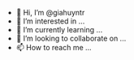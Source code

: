 - 👋 Hi, I’m @giahuyntr
- 👀 I’m interested in ...
- 🌱 I’m currently learning ...
- 💞️ I’m looking to collaborate on ...
- 📫 How to reach me ...

<!---
giahuyntr/giahuyntr is a ✨ special ✨ repository because its `README.md` (this file) appears on your GitHub profile.
You can click the Preview link to take a look at your changes.
--->
